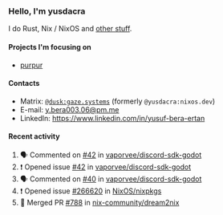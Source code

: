 ### Hello, I'm yusdacra

I do Rust, Nix / NixOS and [other stuff](https://gaze.systems/).

#### Projects I'm focusing on

- [purpur](https://github.com/harmony-development/purpur)

#### Contacts

- Matrix: [`@dusk:gaze.systems`](https://matrix.to/#/@dusk:gaze.systems) (formerly `@yusdacra:nixos.dev`)
- E-mail: y.bera003.06@pm.me
- LinkedIn: https://www.linkedin.com/in/yusuf-bera-ertan

#### Recent activity

<!--START_SECTION:activity-->
1. 🗣 Commented on [#42](https://github.com/vaporvee/discord-sdk-godot/issues/42#issuecomment-1834746632) in [vaporvee/discord-sdk-godot](https://github.com/vaporvee/discord-sdk-godot)
2. ❗ Opened issue [#42](https://github.com/vaporvee/discord-sdk-godot/issues/42) in [vaporvee/discord-sdk-godot](https://github.com/vaporvee/discord-sdk-godot)
3. 🗣 Commented on [#40](https://github.com/vaporvee/discord-sdk-godot/issues/40#issuecomment-1826443192) in [vaporvee/discord-sdk-godot](https://github.com/vaporvee/discord-sdk-godot)
4. ❗ Opened issue [#266620](https://github.com/NixOS/nixpkgs/issues/266620) in [NixOS/nixpkgs](https://github.com/NixOS/nixpkgs)
5. 🎉 Merged PR [#788](https://github.com/nix-community/dream2nix/pull/788) in [nix-community/dream2nix](https://github.com/nix-community/dream2nix)
<!--END_SECTION:activity-->

